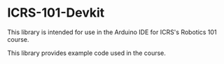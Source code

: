# ICRS-101-Devkit
This library is intended for use in the Arduino IDE for ICRS's Robotics 101 course.

This library provides example code used in the course.